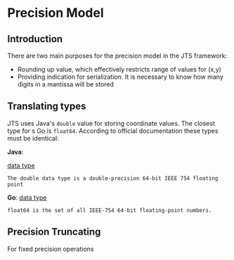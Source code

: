 # Precision Model
## Introduction

There are two main purposes for the precision model in the JTS framework:
 - Rounding up value, which effectively restricts range of values for (x,y)
 - Providing indication for serialization. It is necessary to know how many digits in
a mantissa will be stored

## Translating types

JTS uses Java's `double` value for storing coordinate values. The closest type for s Go is
`float64`. According to official documentation these types must be identical:

**Java**:

[data type](https://docs.oracle.com/javase/tutorial/java/nutsandbolts/datatypes.html)
```
The double data type is a double-precision 64-bit IEEE 754 floating point
```

**Go**:
[data type](https://golang.org/pkg/builtin/#float64)
```
float64 is the set of all IEEE-754 64-bit floating-point numbers.
```

## Precision Truncating

For fixed precision operations